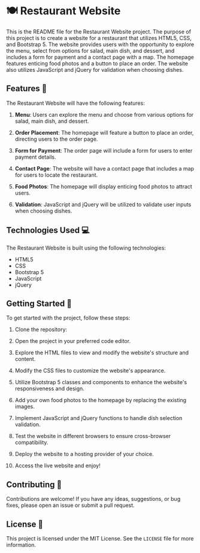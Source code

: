 # 🍽️ Restaurant Website

This is the README file for the Restaurant Website project. The purpose of this project is to create a website for a restaurant that utilizes HTML5, CSS, and Bootstrap 5. The website provides users with the opportunity to explore the menu, select from options for salad, main dish, and dessert, and includes a form for payment and a contact page with a map. The homepage features enticing food photos and a button to place an order. The website also utilizes JavaScript and jQuery for validation when choosing dishes.

## Features 🌟

The Restaurant Website will have the following features:

1. **Menu**: Users can explore the menu and choose from various options for salad, main dish, and dessert.

2. **Order Placement**: The homepage will feature a button to place an order, directing users to the order page.

3. **Form for Payment**: The order page will include a form for users to enter payment details.

4. **Contact Page**: The website will have a contact page that includes a map for users to locate the restaurant.

5. **Food Photos**: The homepage will display enticing food photos to attract users.

6. **Validation**: JavaScript and jQuery will be utilized to validate user inputs when choosing dishes.

## Technologies Used 💻

The Restaurant Website is built using the following technologies:

- HTML5
- CSS
- Bootstrap 5
- JavaScript
- jQuery

## Getting Started 🚀

To get started with the project, follow these steps:

1. Clone the repository:

2. Open the project in your preferred code editor.

3. Explore the HTML files to view and modify the website's structure and content.

4. Modify the CSS files to customize the website's appearance.

5. Utilize Bootstrap 5 classes and components to enhance the website's responsiveness and design.

6. Add your own food photos to the homepage by replacing the existing images.

7. Implement JavaScript and jQuery functions to handle dish selection validation.

8. Test the website in different browsers to ensure cross-browser compatibility.

9. Deploy the website to a hosting provider of your choice.

10. Access the live website and enjoy!

## Contributing 👥

Contributions are welcome! If you have any ideas, suggestions, or bug fixes, please open an issue or submit a pull request.

## License 📄

This project is licensed under the MIT License. See the `LICENSE` file for more information.

